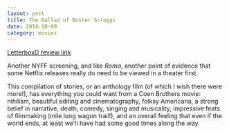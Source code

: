 ```yaml
---
layout: post
title: The Ballad of Buster Scruggs
date: 2018-10-09
category: movies
---
```

 
[LetterboxD review link](https://letterboxd.com/samarthbhaskar/film/the-ballad-of-buster-scruggs/)

Another NYFF screening, and like <em>Roma</em>, another point of evidence that some Netflix releases really do need to be viewed in a theater first. 

This compilation of stories, or an anthology film (of which I wish there were more!), has everything you could want from a Coen Brothers movie: nihilism, beautiful editing and cinematography, folksy Americana, a strong belief in narrative, death, comedy, singing and musicality, impressive feats of filmmaking (mile long wagon trail!), and an overall feeling that even if the world ends, at least we'll have had some good times along the way.